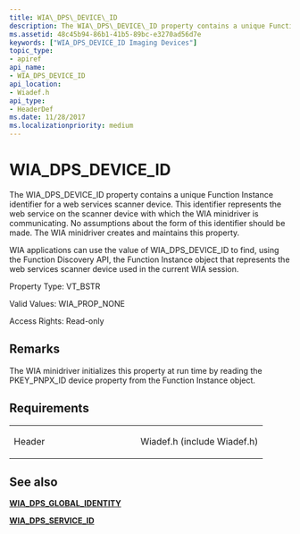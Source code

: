 ```yaml
---
title: WIA\_DPS\_DEVICE\_ID
description: The WIA\_DPS\_DEVICE\_ID property contains a unique Function Instance identifier for a web services scanner device.
ms.assetid: 48c45b94-86b1-41b5-89bc-e3270ad56d7e
keywords: ["WIA_DPS_DEVICE_ID Imaging Devices"]
topic_type:
- apiref
api_name:
- WIA_DPS_DEVICE_ID
api_location:
- Wiadef.h
api_type:
- HeaderDef
ms.date: 11/28/2017
ms.localizationpriority: medium
---
```


# WIA\_DPS\_DEVICE\_ID


The WIA\_DPS\_DEVICE\_ID property contains a unique Function Instance identifier for a web services scanner device. This identifier represents the web service on the scanner device with which the WIA minidriver is communicating. No assumptions about the form of this identifier should be made. The WIA minidriver creates and maintains this property.

WIA applications can use the value of WIA\_DPS\_DEVICE\_ID to find, using the Function Discovery API, the Function Instance object that represents the web services scanner device used in the current WIA session.

Property Type: VT\_BSTR

Valid Values: WIA\_PROP\_NONE

Access Rights: Read-only

Remarks
-------

The WIA minidriver initializes this property at run time by reading the PKEY\_PNPX\_ID device property from the Function Instance object.

Requirements
------------

<table>
<colgroup>
<col width="50%" />
<col width="50%" />
</colgroup>
<tbody>
<tr class="odd">
<td><p>Header</p></td>
<td>Wiadef.h (include Wiadef.h)</td>
</tr>
</tbody>
</table>

## See also


[**WIA\_DPS\_GLOBAL\_IDENTITY**](wia-dps-global-identity.md)

[**WIA\_DPS\_SERVICE\_ID**](wia-dps-service-id.md)

 

 






